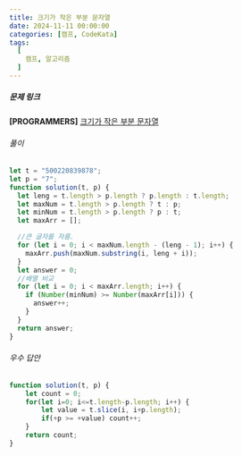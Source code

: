 ```yaml
---
title: 크기가 작은 부분 문자열
date: 2024-11-11 00:00:00
categories: [캠프, CodeKata]
tags:
  [
    캠프, 알고리즘
  ]
---
```


##### 문제 링크
**[PROGRAMMERS]** [크기가 작은 부분 문자열](https://school.programmers.co.kr/learn/courses/30/lessons/147355)


###### 풀이
```javascript
let t = "500220839878";
let p = "7";
function solution(t, p) {
  let leng = t.length > p.length ? p.length : t.length;
  let maxNum = t.length > p.length ? t : p;
  let minNum = t.length > p.length ? p : t;
  let maxArr = [];

  //큰 글자를 자름.
  for (let i = 0; i < maxNum.length - (leng - 1); i++) {
    maxArr.push(maxNum.substring(i, leng + i));
  }
  let answer = 0;
  //배열 비교
  for (let i = 0; i < maxArr.length; i++) {
    if (Number(minNum) >= Number(maxArr[i])) {
      answer++;
    }
  }
  return answer;
}
```

###### 우수 답안
```javascript
function solution(t, p) {
    let count = 0;
    for(let i=0; i<=t.length-p.length; i++) {
        let value = t.slice(i, i+p.length);
        if(+p >= +value) count++;
    }
    return count;
}
```

